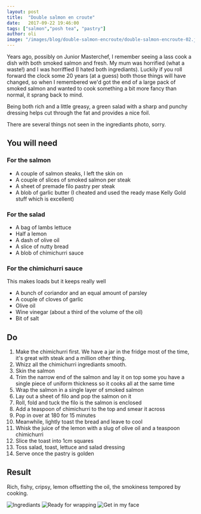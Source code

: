 ```yaml
---
layout: post
title:  "Double salmon en croute"
date:   2017-09-22 19:46:00
tags: ["salmon","posh tea", "pastry"]
author: oli
image: "/images/blog/double-salmon-encroute/double-salmon-encroute-02.jpg"
---
```


Years ago, possibly on Junior Masterchef, I remember seeing a lass cook a dish with both smoked salmon and fresh.  My mum was horrified (what a waste!) and I was horriffied (I hated both ingrediants).  Luckily if you roll forward the clock some 20 years (at a guess) both those things will have changed, so when I remembered we'd got the end of a large pack of smoked salmon and wanted to cook something a bit more fancy than normal, it sprang back to mind.

Being both rich and a little greasy, a green salad with a sharp and punchy dressing helps cut through the fat and provides a nice foil.

There are several things not seen in the ingrediants photo, sorry.

## You will need

### For the salmon

* A couple of salmon steaks, I left the skin on
* A couple of slices of smoked salmon per steak
* A sheet of premade filo pastry per steak
* A blob of garlic butter (I cheated and used the ready mase Kelly Gold stuff which is excellent)

### For the salad 

* A bag of lambs lettuce
* Half a lemon
* A dash of olive oil
* A slice of nutty bread
* A blob of chimichurri sauce


### For the chimichurri sauce

This makes loads but it keeps really well

* A bunch of coriandor and an equal amount of parsley
* A couple of cloves of garlic
* Olive oil
* Wine vinegar (about a third of the volume of the oil)
* Bit of salt


## Do

1. Make the chimichurri first.  We have a jar in the fridge most of the time, it's great with steak and a million other thing.
2. Whizz all the chimichurri ingrediants smooth.
3. Skin the salmon
4. Trim the narrow end of the salmon and lay it on top some you have a single piece of uniform thickness so it cooks all at the same time
5. Wrap the salmon in a single layer of smoked salmon
6. Lay out a sheet of filo and pop the salmon on it
7. Roll, fold and tuck the filo is the salmon is enclosed
8. Add a teaspoon of chimichurri to the top and smear it across  
9. Pop in over at 180 for 15 minutes
10. Meanwhile, lightly toast the bread and leave to cool
11. Whisk the juice of the lemon with a slug of olive oil and a teaspoon chimichurri
12. Slice the toast into 1cm squares
13. Toss salad, toast, lettuce and salad dressing
14. Serve once the pastry is golden

## Result

Rich, fishy, cripsy, lemon offsetting the oil, the smokiness tempored by cooking. 


![Ingrediants](/images/blog/double-salmon-encroute/double-salmon-encroute-00.jpg)
![Ready for wrapping](/images/blog/double-salmon-encroute/double-salmon-encroute-01.jpg)
![Get in my face](/images/blog/double-salmon-encroute/double-salmon-encroute-02.jpg)
